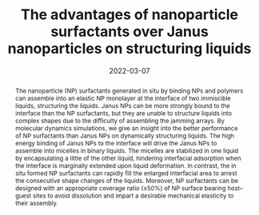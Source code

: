 ---
title: "The advantages of nanoparticle surfactants over Janus nanoparticles on structuring liquids"
authors:
- You-Liang Zhu
- Dapeng Wang
- Jun-Lei Guan
- Zhao-Yan Sun
- Zhongyuan Lu
date: "2022-03-07"
doi: "10.1039/D1NR06713C"
publication_types: ["期刊文章"]
publication: "Nanoscale"
publication_short: "Nanoscale"
abstract: "The nanoparticle (NP) surfactants generated in situ by binding  NPs and polymers can assemble into an elastic NP monolayer at the  interface of two immiscible liquids, structuring the liquids. Janus NPs  can be more strongly bound to the interface than the NP surfactants, but  they are unable to structure liquids into complex shapes due to the  difficulty of assembling the jamming arrays. By molecular dynamics  simulations, we give an insight into the better performance of NP  surfactants than Janus NPs on dynamically structuring liquids. The high  energy binding of Janus NPs to the interface will drive the Janus NPs to  assemble into micelles in binary liquids. The micelles are stabilized  in one liquid by encapsulating a little of the other liquid, hindering  interfacial adsorption when the interface is marginally extended upon  liquid deformation. In contrast, the in situ formed NP surfactants can  rapidly fill the enlarged interfacial area to arrest the consecutive  shape changes of the liquids. Moreover, NP surfactants can be designed  with an appropriate coverage ratio (≤50%) of NP surface bearing  host–guest sites to avoid dissolution and impart a desirable mechanical  elasticity to their assembly."
url_pdf: "https://pubs.rsc.org/en/content/articlelanding/2022/nr/d1nr06713c"
---